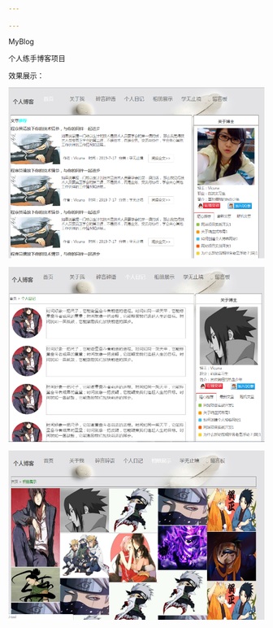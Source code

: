 ```yaml
---

---
```


MyBlog

 个人练手博客项目

效果展示：

![1563628278720](/assets/1563628278720.png)



![1563628373292](/assets/1563628373292.png)



![1563628402214](/assets/1563628402214.png)



